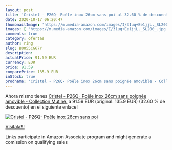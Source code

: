 ```yaml
---
layout: post
title: 'Cristel - P26Q- Poêle inox 26cm sans poi al 32.60 % de descuento'
date: 2020-10-17 06:20:47
thumbnailImage: 'https://m.media-amazon.com/images/I/31uq+Ee1jjL._SL200_.jpg'
images: [ 'https://m.media-amazon.com/images/I/31uq+Ee1jjL._SL200_.jpg' ]
comments: true
category: ofertas
author: ring
slug: B0055CG67Y
description:
actualPrice: 91.59 EUR
currency: EUR
price: 91.59
comparePrice: 135.9 EUR
inStock: true
prodname: 'Cristel - P26Q- Poêle inox 26cm sans poignée amovible - Collection Mutine.'
---
```


Ahora mismo tienes [Cristel - P26Q- Poêle inox 26cm sans poignée amovible - Collection Mutine.](https://www.amazon.fr/dp/B0055CG67Y/?tag=tolees0d-21) a 91.59 EUR (original: 135.9 EUR) (32.60 %  de descuento) en el siguiente enlace!

[![Cristel - P26Q- Poêle inox 26cm sans poi](https://m.media-amazon.com/images/I/31uq+Ee1jjL._SL200_.jpg)](https://www.amazon.fr/dp/B0055CG67Y/?tag=tolees0d-21)

[Visítala!!!](https://www.amazon.fr/dp/B0055CG67Y/?tag=tolees0d-21)

Links participate in Amazon Associate program and might generate a comission on qualifying sales
